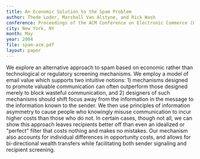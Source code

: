 ```yaml
---
title: An Economic Solution to the Spam Problem
author: Thede Loder, Marshall Van Alstyne, and Rick Wash
conference: Proceedings of the ACM Conference on Electronic Commerce (EC)
city: New York, NY
month: May
year: 2004
file: spam-acm.pdf
layout: paper
---
```


We explore an alternative approach to spam based on economic rather than technological or regulatory screening
mechanisms. We employ a model of email value which supports two intuitive notions: 1) mechanisms designed to promote
valuable communication can often outperform those designed merely to block wasteful communication, and 2) designers of
such mechanisms should shift focus away from the information in the message to the information known to the sender. We
then use principles of information asymmetry to cause people who knowingly misuse communication to incur higher costs
than those who do not. In certain cases, though not all, we can show this approach leaves recipients better off than even
an idealized or "perfect" filter that costs nothing and makes no mistakes. Our mechanism also accounts for individual
differences in opportunity costs, and allows for bi-directional wealth transfers while facilitating both sender signaling
and recipient screening.

